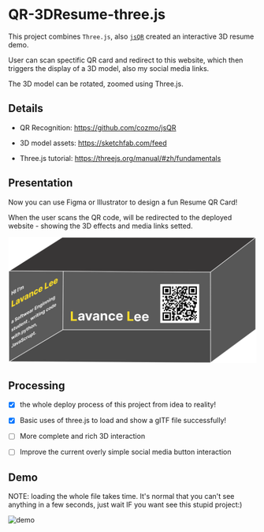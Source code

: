 # QR-3DResume-three.js

This project combines `Three.js`, also [`jsQR`](https://github.com/cozmo/jsQR) created an interactive 3D resume demo.

User can scan spectific QR card and redirect to this website, which then triggers the display of a 3D model, also my social media links.

The 3D model can be rotated, zoomed using Three.js.

## Details
+ QR Recognition: https://github.com/cozmo/jsQR

+ 3D model assets: https://sketchfab.com/feed

+ Three.js tutorial: https://threejs.org/manual/#zh/fundamentals 

## Presentation

Now you can use Figma or Illustrator to design a fun Resume QR Card!

When the user scans the QR code, will be redirected to the deployed website - showing the 3D effects and media links setted.

![QR Card](QRCard.svg)

## Processing
- [X] the whole deploy process of this project from idea to reality!

- [X] Basic uses of three.js to load and show a gITF file successfully!

- [ ] More complete and rich 3D interaction

- [ ] Improve the current overly simple social media button interaction

## Demo

NOTE: loading the whole file takes time. It's normal that you can't see anything in a few seconds, just wait IF you want see this stupid project:)

![demo](resume.gif)




